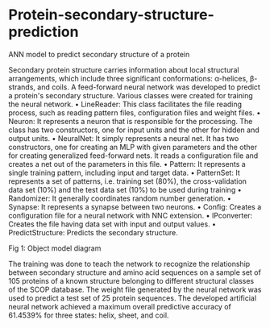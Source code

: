 # Protein-secondary-structure-prediction
ANN model to predict secondary structure of a protein



Secondary protein structure carries information about local structural arrangements, which include three significant conformations: α-helices, β-strands, and coils. A feed-forward neural network was developed to predict a protein's secondary structure. Various classes were created for training the neural network. 
•	LineReader: This class facilitates the file reading process, such as reading pattern files, configuration files and weight files. 
•	Neuron: It represents a neuron that is responsible for the processing. The class has two constructors, one for input units and the other for hidden and output units.
•	NeuralNet: It simply represents a neural net. It has two constructors, one for creating an MLP with given parameters and the other for creating generalized feed-forward nets. It reads a configuration file and creates a net out of the parameters in this file.
•	Pattern: It represents a single training pattern, including input and target data.
•	PatternSet: It represents a set of patterns, i.e. training set (80%), the cross-validation data set (10%) and the test data set (10%) to be used during training
•	Randomizer: It generally coordinates random number generation.
•	Synapse: It represents a synapse between two neurons.
•	Config: Creates a configuration file for a neural network with NNC extension.
•	IPconverter: Creates the file having data set with input and output values.
•	PredictStructure: Predicts the secondary structure.

 
Fig 1: Object model diagram

The training was done to teach the network to recognize the relationship between secondary structure and amino acid sequences on a sample set of 105 proteins of a known structure belonging to different structural classes of the SCOP database. The weight file generated by the neural network was used to predict a test set of 25 protein sequences. The developed artificial neural network achieved a maximum overall predictive accuracy of 61.4539% for three states: helix, sheet, and coil.

